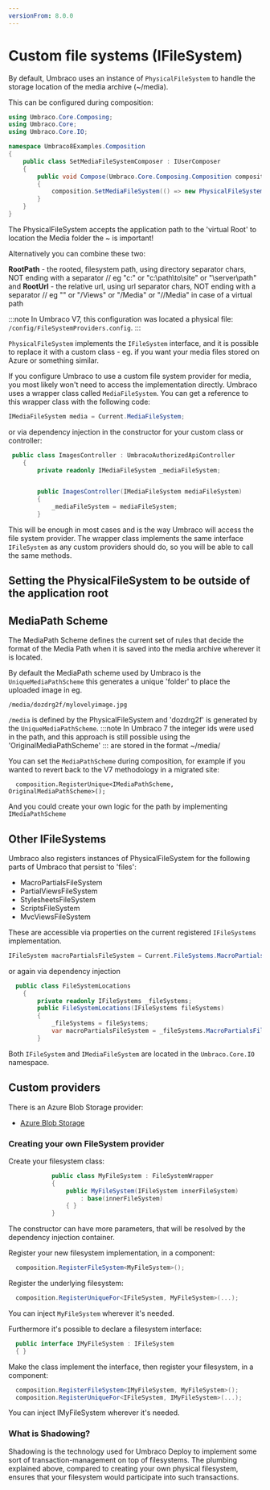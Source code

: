 ```yaml
---
versionFrom: 8.0.0
---
```


# Custom file systems (IFileSystem)

By default, Umbraco uses an instance of `PhysicalFileSystem` to handle the storage location of the media archive (~/media).

This can be configured during composition:

```csharp
using Umbraco.Core.Composing;
using Umbraco.Core;
using Umbraco.Core.IO;

namespace Umbraco8Examples.Composition
{
    public class SetMediaFileSystemComposer : IUserComposer
    {
        public void Compose(Umbraco.Core.Composing.Composition composition)
        {
            composition.SetMediaFileSystem(() => new PhysicalFileSystem("~/custommediafolder"));
        }
    }
}
```
The PhysicalFileSystem accepts the application path to the 'virtual Root' to location the Media folder the ~ is important!

Alternatively you can combine these two:

**RootPath** - the rooted, filesystem path, using directory separator chars, NOT ending with a separator // eg "c:" or "c:\path\to\site" or "\\server\path"
and **RootUrl** - the relative url, using url separator chars, NOT ending with a separator // eg "" or "/Views" or "/Media" or "/<vpath>/Media" in case of a virtual path

:::note
In Umbraco V7, this configuration was located a physical file: `/config/FileSystemProviders.config`.
:::

`PhysicalFileSystem` implements the `IFileSystem` interface, and it is possible to replace it with a custom class - eg. if you want your media files stored on Azure or something similar.

If you configure Umbraco to use a custom file system provider for media, you most likely won't need to access the implementation directly. Umbraco uses a wrapper class called `MediaFileSystem`. You can get a reference to this wrapper class with the following code:

```csharp
IMediaFileSystem media = Current.MediaFileSystem;
```
or via dependency injection in the constructor for your custom class or controller:
```csharp
 public class ImagesController : UmbracoAuthorizedApiController
    {
        private readonly IMediaFileSystem _mediaFileSystem;


        public ImagesController(IMediaFileSystem mediaFileSystem)
        {
            _mediaFileSystem = mediaFileSystem;
        }
```

This will be enough in most cases and is the way Umbraco will access the file system provider. The wrapper class implements the same interface `IFileSystem` as any custom providers should do, so you will be able to call the same methods.

## Setting the PhysicalFileSystem to be outside of the application root

## MediaPath Scheme

The MediaPath Scheme defines the current set of rules that decide the format of the Media Path when it is saved into the media archive wherever it is located.

By default the MediaPath scheme used by Umbraco is the `UniqueMediaPathScheme` this generates a unique 'folder' to place the uploaded image in eg.

`/media/dozdrg2f/mylovelyimage.jpg`

`/media` is defined by the PhysicalFileSystem and 'dozdrg2f' is generated by the `UniqueMediaPathScheme`.
:::note
In Umbraco 7 the integer ids were used in the path, and this approach is still possible using the 'OriginalMediaPathScheme'
:::
are stored in the format ~/media/

You can set the `MediaPathScheme` during composition, for example if you wanted to revert back to the V7 methodology in a migrated site:
```
  composition.RegisterUnique<IMediaPathScheme, OriginalMediaPathScheme>();
```

And you could create your own logic for the path by implementing `IMediaPathScheme`

## Other IFileSystems

Umbraco also registers instances of PhysicalFileSystem for the following parts of Umbraco that persist to 'files':

- MacroPartialsFileSystem
- PartialViewsFileSystem
- StylesheetsFileSystem
- ScriptsFileSystem
- MvcViewsFileSystem 

These are accessible via properties on the current registered `IFileSystems` implementation.

```csharp
IFileSystem macroPartialsFileSystem = Current.FileSystems.MacroPartialsFileSystem;
```
or again via dependency injection

```csharp
  public class FileSystemLocations 
    {
        private readonly IFileSystems _fileSystems;
        public FileSystemLocations(IFileSystems fileSystems)
        {
            _fileSystems = fileSystems;
            var macroPartialsFileSystem = _fileSystems.MacroPartialsFileSystem;
        }        
```

Both `IFileSystem` and `IMediaFileSystem` are located in the `Umbraco.Core.IO` namespace.

## Custom providers

There is an Azure Blob Storage provider:

* [Azure Blob Storage](Azure-Blob-Storage/)

### Creating your own FileSystem provider
Create your filesystem class:
```csharp
            public class MyFileSystem : FileSystemWrapper
            {
                public MyFileSystem(IFileSystem innerFileSystem)
                    : base(innerFileSystem)
                { }
            }
```
The constructor can have more parameters, that will be resolved by the dependency injection container.

Register your new filesystem implementation, in a component:
```csharp
  composition.RegisterFileSystem<MyFileSystem>();
```
Register the underlying filesystem:
```csharp
  composition.RegisterUniqueFor<IFileSystem, MyFileSystem>(...);
```
You can inject `MyFileSystem` wherever it's needed.

Furthermore it's possible to declare a filesystem interface:
```csharp
  public interface IMyFileSystem : IFileSystem
  { }
```
Make the class implement the interface, then
register your filesystem, in a component:
```csharp
  composition.RegisterFileSystem<IMyFileSystem, MyFileSystem>();
  composition.RegisterUniqueFor<IFileSystem, IMyFileSystem>(...);
```
You can inject IMyFileSystem wherever it's needed.

### What is Shadowing?

Shadowing is the technology used for Umbraco Deploy to implement some sort of
transaction-management on top of filesystems. The plumbing explained above,
compared to creating your own physical filesystem, ensures that your filesystem
would participate into such transactions.


